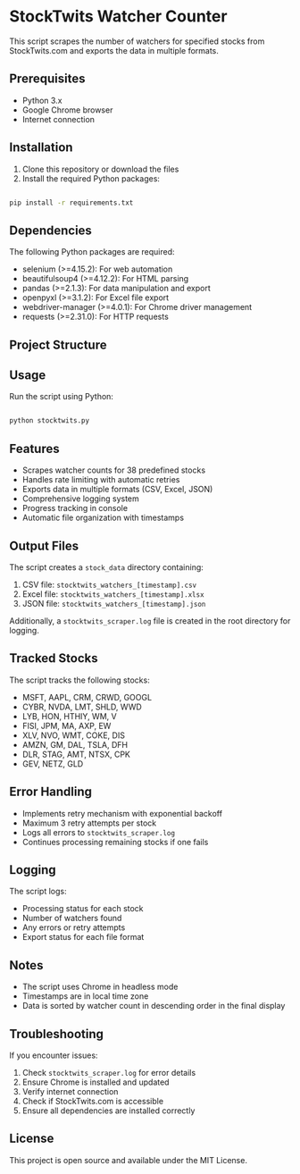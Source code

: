 # StockTwits Watcher Counter

This script scrapes the number of watchers for specified stocks from StockTwits.com and exports the data in multiple formats.

## Prerequisites

- Python 3.x
- Google Chrome browser
- Internet connection

## Installation

1. Clone this repository or download the files
2. Install the required Python packages:
```sh

pip install -r requirements.txt
```

## Dependencies

The following Python packages are required:
- selenium (>=4.15.2): For web automation
- beautifulsoup4 (>=4.12.2): For HTML parsing
- pandas (>=2.1.3): For data manipulation and export
- openpyxl (>=3.1.2): For Excel file export
- webdriver-manager (>=4.0.1): For Chrome driver management
- requests (>=2.31.0): For HTTP requests

## Project Structure


## Usage

Run the script using Python:

```sh

python stocktwits.py
```
## Features

- Scrapes watcher counts for 38 predefined stocks
- Handles rate limiting with automatic retries
- Exports data in multiple formats (CSV, Excel, JSON)
- Comprehensive logging system
- Progress tracking in console
- Automatic file organization with timestamps

## Output Files

The script creates a `stock_data` directory containing:
1. CSV file: `stocktwits_watchers_[timestamp].csv`
2. Excel file: `stocktwits_watchers_[timestamp].xlsx`
3. JSON file: `stocktwits_watchers_[timestamp].json`

Additionally, a `stocktwits_scraper.log` file is created in the root directory for logging.

## Tracked Stocks

The script tracks the following stocks:
- MSFT, AAPL, CRM, CRWD, GOOGL
- CYBR, NVDA, LMT, SHLD, WWD
- LYB, HON, HTHIY, WM, V
- FISI, JPM, MA, AXP, EW
- XLV, NVO, WMT, COKE, DIS
- AMZN, GM, DAL, TSLA, DFH
- DLR, STAG, AMT, NTSX, CPK
- GEV, NETZ, GLD

## Error Handling

- Implements retry mechanism with exponential backoff
- Maximum 3 retry attempts per stock
- Logs all errors to `stocktwits_scraper.log`
- Continues processing remaining stocks if one fails

## Logging

The script logs:
- Processing status for each stock
- Number of watchers found
- Any errors or retry attempts
- Export status for each file format

## Notes

- The script uses Chrome in headless mode
- Timestamps are in local time zone
- Data is sorted by watcher count in descending order in the final display

## Troubleshooting

If you encounter issues:
1. Check `stocktwits_scraper.log` for error details
2. Ensure Chrome is installed and updated
3. Verify internet connection
4. Check if StockTwits.com is accessible
5. Ensure all dependencies are installed correctly

## License

This project is open source and available under the MIT License.